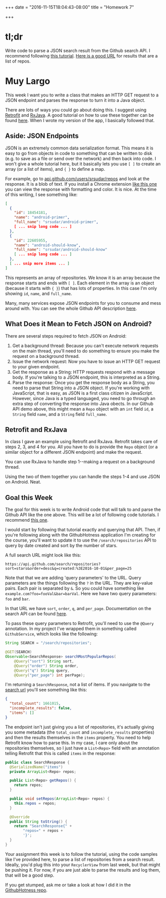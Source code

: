 +++
date = "2016-11-15T18:04:43-08:00"
title = "Homework 7"

+++

# tl;dr

Write code to parse a JSON search result from the Github search API. I
recommend following [this tutorial](http://randomdotnext.com/retrofit-rxjava/).
[Here is a good
URL](https://api.github.com/search/repositories?sort=stars&order=desc&q=created:%3E2016-10-01&per_page=25)
for results that are a list of repos.


# Muy Largo

This week I want you to write a class that makes an HTTP GET request to a JSON
endpoint and parses the response to turn it into a Java object.

There are lots of ways you could go about doing this. I suggest using
[Retrofit](https://square.github.io/retrofit/) and
[RxJava](https://github.com/ReactiveX/RxJava). A good tutorial on how to use
these together can be found [here](http://randomdotnext.com/retrofit-rxjava/).
When I wrote my version of the app, I basically followed that.

## Aside: JSON Endpoints

JSON is an extremely common data serialization format. This means it is easy to
go from objects in code to something that can be written to disk (e.g. to save
as a file or send over the network) and then back into code. I won't give a
whole tutorial here, but it basically lets you use `[ ]` to create an array (or
a list of items), and `{ }` to define a map.

For example, go to
[api.github.com/users/srsudar/repos](https://api.github.com/users/srsudar/repos)
and look at the response. It is a blob of text. If you install a Chrome
extension [like this
one](https://chrome.google.com/webstore/detail/json-formatter/bcjindcccaagfpapjjmafapmmgkkhgoa?hl=en)
you can view the response with formatting and color. It is nice. At the time of
this writing, I see something like:

```json
[
  {
    "id": 18454181,
    "name": "android-primer",
    "full_name": "srsudar/android-primer",
    [ ... snip long code ... ]
  },
  {
    "id": 22605955,
    "name": "android-should-know",
    "full_name": "srsudar/android-should-know"
    [ ... snip long code ... ]
  },
  [ ... snip more items ... ]
]
```

This represents an array of repositories. We know it is an array because the
response starts and ends with `[ ]`. Each element in the array is an object
(because it starts with `{ }`) that has lots of properties. In this case I'm
only showing `id`, `name`, and `full_name`.

Many, many services expose JSON endpoints for you to consume and mess around
with. You can see the whole Github API description
[here](https://developer.github.com/v3/).


## What Does it Mean to Fetch JSON on Android?

There are several steps required to fetch JSON on Android:

1. Get a background thread: Because you can't execute network requests on the
   main thread, you'll need to do something to ensure you make the request on a
   background thread.
1. Issue the network request: Now you have to issue an HTTP GET request to your
   given endpoint.
1. Get the response as a String: HTTP requests respond with a message body. If
   you're talking to a JSON endpoint, this is interpreted as a String.
1. Parse the response: Once you get the response body as a String, you need to
   parse that String into a JSON object. If you're working with JavaScript,
   that is easy, as JSON is a first class citizen in JavaScript. However, since
   Java is a typed languaged, you need to go through an extra step of
   converting the response into Java obects. In our Github API demo above, this
   might mean a `Repo` object with an `int` field `id`, a `String` field
   `name`, and a `String` field `full_name`.

## Retrofit and RxJava

In class I gave an example using Retrofit and RxJava. Retrofit takes care of
steps 2, 3, and 4 for you. All you have to do is provide the `Repo` object (or
a similar object for a different JSON endpoint) and make the request.

You can use RxJava to handle step 1--making a request on a background thread.

Using the two of them together you can handle the steps 1-4 and use JSON on
Android. Neat.


## Goal this Week

The goal for this week is to write Android code that will talk to and parse the
Github API like the one above. This will be a lot of following code tutorials.
I recommend [this one](http://randomdotnext.com/retrofit-rxjava/).

I would start by following that tutorial exactly and querying that API. Then,
if you're following along with the GithubHotness application I'm creating for
the course, you'll want to update it to use the `/search/repositories` API to
query by date created and sort by the number of stars.

A full search URL might look like this:

```
https://api.github.com/search/repositories?sort=stars&order=desc&q=created:%3E2016-10-01&per_page=25
```


Note that that we are adding 'query parameters' to the URL. Query parameters
are the things following the `?` in the URL. They are key-value pairs. Each
pair is separated by `&`. So you could have something like
`example.com?foo=fooVal&bar=barVal`. Here we have two query parameters: `foo`
and `bar`.

In that URL we have `sort`, `order`, `q`, and `per_page`. Documentation on the
search API can be found [here](https://developer.github.com/v3/search/).

To pass these query parameters to Retrofit, you'll need to use the `@Query`
annotation. In my project I've wrapped them in something called
`GithubService`, which looks like the following:

```java
String SEARCH = "/search/repositories";

@GET(SEARCH)
Observable<SearchResponse> searchMostPopularRepos(
    @Query("sort") String sort,
    @Query("order") String order,
    @Query("q") String query,
    @Query("per_page") int perPage);
```

I'm returning a `SearchResponse`, not a list of items. If you navigate to the
[search url](https://api.github.com/search/repositories?sort=stars&order=desc&q=created:%3E2016-10-01&per_page=25) 
you'll see something like this:

```json
{
  "total_count": 1661015,
  "incomplete_results": false,
  "items": []
}
```

The endpoint isn't just giving you a list of repositories, it's actually giving
you some metadata (the `total_count` and `incomplete_results` properties) and
then the results themselves in the `items` property. You need to help Retrofit
know how to parse this. In my case, I care only about the repositories
themselves, so I just have a `List<Repo>` field with an annotation telling
Retrofit that this is called `items` in the response:

```java
public class SearchResponse {
  @SerializedName("items")
  private ArrayList<Repo> repos;

  public List<Repo> getRepos() {
    return repos;
  }

  public void setRepos(ArrayList<Repo> repos) {
    this.repos = repos;
  }

  @Override
  public String toString() {
    return "SearchResponse{" +
        "repos=" + repos +
        '}';
  }
}
```

Your assignment this week is to follow the tutorial, using the code samples
like I've provided here, to parse a list of repositories from a search result.
Ideally, you'd plug this into your `RecyclerView` from last week, but that
might be pushing it. For now, if you are just able to parse the results and log
them, that will be a good step.

If you get stumped, ask me or take a look at how I did it in the [GithubHotness
repo](https://github.com/srsudar/GithubHotness).
